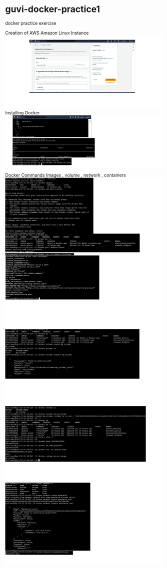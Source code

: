 # guvi-docker-practice1
docker practice exercise

Creation of AWS Amazon Linux Instance
![instance](https://github.com/ranju386/guvi-docker-practice1/blob/main/oct-devops-24-task9-docker-awsinstance.jpg)
Installing Docker 
![docker](https://github.com/ranju386/guvi-docker-practice1/blob/main/oct-devops-24-task9-docker-install.jpg)

Docker Commands Images , volume , network , containers
![commands](https://github.com/ranju386/guvi-docker-practice1/blob/main/oct-devops-24-task9-docker-cmd1.jpg)
![command](https://github.com/ranju386/guvi-docker-practice1/blob/main/oct-devops-24-task9-docker-cmd2.jpg)
![command](https://github.com/ranju386/guvi-docker-practice1/blob/main/oct-devops-24-task9-docker-cmd3.jpg)
![cmd](https://github.com/ranju386/guvi-docker-practice1/blob/main/oct-devops-24-task9-docker-cmd4.jpg)
![cmd](https://github.com/ranju386/guvi-docker-practice1/blob/main/oct-devops-24-task9-docker-cmd5.jpg)
